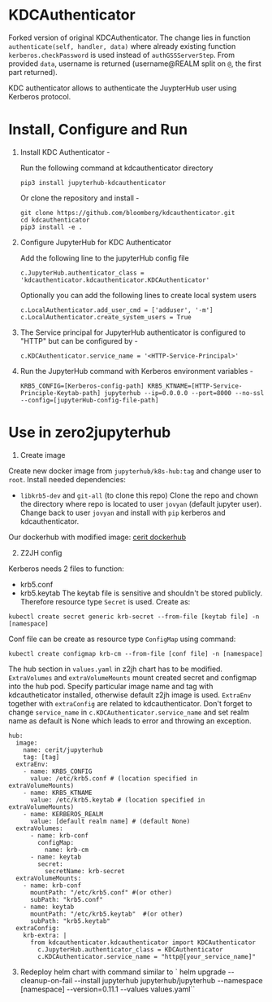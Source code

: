 # KDCAuthenticator

Forked version of original KDCAuthenticator. The change lies in function `authenticate(self, handler, data)` where already existing function `kerberos.checkPassword` is used instead of `authGSSServerStep`. From provided `data`, username is returned (username@REALM split on `@`, the first part returned).

KDC authenticator allows to authenticate the JuypterHub user using Kerberos protocol.

# Install, Configure and Run

1. Install KDC Authenticator -

    Run the following command at kdcauthenticator directory

    ```
    pip3 install jupyterhub-kdcauthenticator
    ```

    Or clone the repository and install -
    ```
    git clone https://github.com/bloomberg/kdcauthenticator.git
    cd kdcauthenticator
    pip3 install -e .
    ```

2. Configure JupyterHub for KDC Authenticator

    Add the following line to the jupyterHub config file
    ```
    c.JupyterHub.authenticator_class = 'kdcauthenticator.kdcauthenticator.KDCAuthenticator'
    ```
    Optionally you can add the following lines to create local system users
    ```
    c.LocalAuthenticator.add_user_cmd = ['adduser', '-m']
    c.LocalAuthenticator.create_system_users = True
    ```

3. The Service principal for JupyterHub authenticator is configured to "HTTP" but can be configured by -

    ```
    c.KDCAuthenticator.service_name = '<HTTP-Service-Principal>'
    ```

4. Run the JupyterHub command with Kerberos environment variables -

    ```
    KRB5_CONFIG=[Kerberos-config-path] KRB5_KTNAME=[HTTP-Service-Principle-Keytab-path] jupyterhub --ip=0.0.0.0 --port=8000 --no-ssl --config=[jupyterHub-config-file-path]
    ```


# Use in zero2jupyterhub

1. Create image 

Create new docker image from `jupyterhub/k8s-hub:tag` and change user to `root`. Install needed dependencies:
 - `libkrb5-dev` and `git-all` (to clone this repo)
Clone the repo and chown the directory where repo is located to user `jovyan` (default jupyter user). Change back to user `jovyan` and install with `pip` kerberos and kdcauthenticator. 

Our dockerhub with modified image: [cerit dockerhub](https://hub.docker.com/r/cerit/jupyterhub/tags?page=1&ordering=last_updated)

2. Z2JH config

Kerberos needs 2 files to function: 
 - krb5.conf
 - krb5.keytab
The keytab file is sensitive and shouldn't be stored publicly. Therefore resource type `Secret` is used. 
Create as:
```
kubectl create secret generic krb-secret --from-file [keytab file] -n [namespace]
```
Conf file can be create as resource type `ConfigMap` using command:
```
kubectl create configmap krb-cm --from-file [conf file] -n [namespace]
```

The hub section in `values.yaml` in z2jh chart has to be modified. `ExtraVolumes` and `extraVolumeMounts` mount created secret and configmap into the hub pod. 
Specify particular image name and tag with kdcautheticator installed, otherwise default z2jh image is used. `ExtraEnv` together with `extraConfig` are related to kdcauthenticator. Don't forget to change `service_name` in `c.KDCAuthenticator.service_name` and set realm name as default is None which leads to error and throwing an exception.

```
hub:
  image:                                                                        
    name: cerit/jupyterhub                                                      
    tag: [tag]
  extraEnv:
    - name: KRB5_CONFIG                                                         
      value: /etc/krb5.conf # (location specified in extraVolumeMounts)
    - name: KRB5_KTNAME                                                         
      value: /etc/krb5.keytab # (location specified in extraVolumeMounts)
    - name: KERBEROS_REALM
      value: [default realm name] # (default None) 
  extraVolumes:                                                                 
      - name: krb-conf                                                          
        configMap:                                                              
          name: krb-cm                                                          
      - name: keytab                                                            
        secret:                                                                 
          secretName: krb-secret                                                
  extraVolumeMounts:                                                            
    - name: krb-conf                                                            
      mountPath: "/etc/krb5.conf" #(or other)                                  
      subPath: "krb5.conf"                                                      
    - name: keytab                                                              
      mountPath: "/etc/krb5.keytab"  #(or other)
      subPath: "krb5.keytab" 
  extraConfig:
    krb-extra: | 
      from kdcauthenticator.kdcauthenticator import KDCAuthenticator            
        c.JupyterHub.authenticator_class = KDCAuthenticator                       
        c.KDCAuthenticator.service_name = "http@[your_service_name]" 
```

3. Redeploy helm chart with command similar to ` helm upgrade --cleanup-on-fail --install jupyterhub jupyterhub/jupyterhub --namespace [namespace] --version=0.11.1 --values values.yaml``




